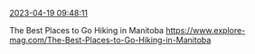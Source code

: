 [2023-04-19 09:48:11](https://mstdn.social/@hill_wanderer/110224847083922263)

The Best Places to Go Hiking in Manitoba <a href="https://www.explore-mag.com/The-Best-Places-to-Go-Hiking-in-Manitoba" target="_blank" rel="nofollow noopener noreferrer" translate="no">https://www.explore-mag.com/The-Best-Places-to-Go-Hiking-in-Manitoba</a>